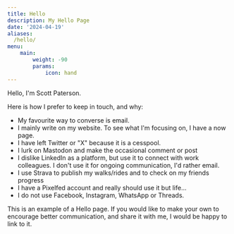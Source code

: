 ```yaml
---
title: Hello
description: My Hello Page
date: '2024-04-19'
aliases:
  /hello/
menu:
    main: 
        weight: -90
        params:
            icon: hand
---
```

Hello, I'm Scott Paterson.

Here is how I prefer to keep in touch, and why:

- My favourite way to converse is email.
- I mainly write on my website.  To see what I'm focusing on, I have a now page. 
- I have left Twitter or "X" because it is a cesspool.
- I lurk on Mastodon and make the occasional comment or post
- I dislike LinkedIn as a platform, but use it to connect with work colleagues. I don't use it for ongoing communication, I'd rather email.
- I use Strava to publish my walks/rides and to check on my friends progress
- I have a Pixelfed account and really should use it but life...
- I do not use Facebook, Instagram, WhatsApp or Threads.

This is an example of a Hello page. If you would like to make your own to encourage better communication, and share it with me, I would be happy to link to it.